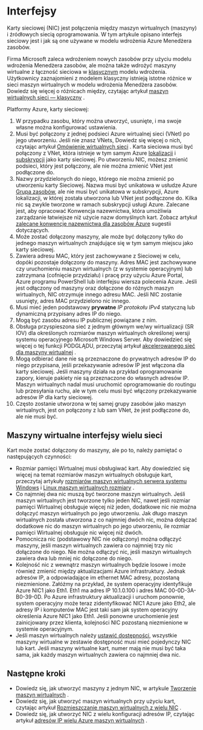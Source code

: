<properties 
   pageTitle="Interfejsy sieciowej | Microsoft Azure"
   description="Informacje na temat Azure interfejsów w Menedżerze zasobów Azure."
   services="virtual-network"
   documentationCenter="na"
   authors="jimdial"
   manager="carmonm"
   editor=""
   tags="azure-resource-manager"
/>
<tags 
   ms.service="virtual-network"
   ms.devlang="na"
   ms.topic="article"
   ms.tgt_pltfrm="na"
   ms.workload="infrastructure-services"
   ms.date="09/23/2016"
   ms.author="jdial" />

# <a name="network-interfaces"></a>Interfejsy

Karty sieciowej (NIC) jest połączenia między maszyn wirtualnych (maszyny) i źródłowych siecią oprogramowania. W tym artykule opisano interfejs sieciowy jest i jak są one używane w modelu wdrożenia Azure Menedżera zasobów.

Firma Microsoft zaleca wdrożeniem nowych zasobów przy użyciu modelu wdrożenia Menedżera zasobów, ale można także wdrożyć maszyny wirtualne z łączność sieciowa w [klasycznym](virtual-network-ip-addresses-overview-classic.md) modelu wdrożenia. Użytkownicy zaznajomieni z modelem klasyczny istnieją istotne różnice w sieci maszyn wirtualnych w modelu wdrożenia Menedżera zasobów. Dowiedz się więcej o różnicach między, czytając artykuł [maszyn wirtualnych sieci — klasyczny](virtual-network-ip-addresses-overview-classic.md#differences-between-resource-manager-and-classic-deployments) .

Platformy Azure, karty sieciowej:

1. W przypadku zasobu, który można utworzyć, usunięte, i ma swoje własne można konfigurować ustawienia.
2. Musi być połączony z jednej podsieci Azure wirtualnej sieci (VNet) po jego utworzeniu. Jeśli nie znasz VNets, Dowiedz się więcej o nich, czytając artykuł [Omówienie wirtualnych sieci](virtual-networks-overview.md) . Karta sieciowa musi być połączony z VNet, która istnieje w tym samym Azure [lokalizacji](https://azure.microsoft.com/regions) i [subskrypcji](../azure-glossary-cloud-terminology.md#subscription) jako karty sieciowej. Po utworzeniu NIC, możesz zmienić podsieci, który jest połączony, ale nie można zmienić VNet jest podłączone do.
3. Nazwy przydzielonych do niego, którego nie można zmienić po utworzeniu karty Sieciowej. Nazwa musi być unikatowa w usłudze Azure [Grupa zasobów](../azure-resource-manager/resource-group-overview.md#resource-groups), ale nie musi być unikatowa w subskrypcji, Azure lokalizacji, w której została utworzona lub VNet jest podłączone do. Kilka nic są zwykle tworzone w ramach subskrypcji usługi Azure. Zalecane jest, aby opracować Konwencja nazewnictwa, która umożliwia zarządzanie łatwiejsze niż użycie nazw domyślnych kart. Zobacz artykuł [zalecane konwencje nazewnictwa dla zasobów Azure](../guidance/guidance-naming-conventions.md) sugestii dotyczących.
4. Może zostać dołączony maszyny, ale może być dołączony tylko do jednego maszyn wirtualnych znajdujące się w tym samym miejscu jako karty sieciowej.
5. Zawiera adresu MAC, który jest zachowywane z Sieciowej w celu, dopóki pozostaje dołączony do maszyny. Adres MAC jest zachowywane czy uruchomieniu maszyn wirtualnych (z w systemie operacyjnym) lub zatrzymana (cofnięcie przydziału) i pracę przy użyciu Azure Portal, Azure programu PowerShell lub interfejsu wiersza polecenia Azure. Jeśli jest odłączony od maszyny oraz dołączone do różnych maszyn wirtualnych, NIC otrzymuje innego adresu MAC. Jeśli NIC zostanie usunięty, adres MAC przydzielono nic innego.
6. Musi mieć jeden podstawowy **prywatne** *IP protokołu IPv4* statyczną lub dynamiczną przypisany adres IP do niego.
8. Mogą być zasobu adresu IP publicznej powiązane z nim.
9. Obsługa przyspieszona sieć z jednym głównym we/wy wirtualizacji (SR IOV) dla określonych rozmiarów maszyn wirtualnych określonej wersji systemu operacyjnego Microsoft Windows Server. Aby dowiedzieć się więcej o tej funkcji PODGLĄDU, przeczytaj artykuł [akcelerowanego sieć dla maszyny wirtualnej](virtual-network-accelerated-networking-powershell.md) .
10. Mogą odbierać dane nie są przeznaczone do prywatnych adresów IP do niego przypisana, jeśli przekazywanie adresów IP jest włączona dla karty sieciowej. Jeśli maszyny działa na przykład oprogramowanie zapory, kieruje pakiety nie są przeznaczone do własnych adresów IP. Maszyn wirtualnych nadal musi uruchomić oprogramowanie do routingu lub przesyłania ruchu, ale w tym celu musi być włączony przekazywanie adresów IP dla karty sieciowej.
11. Często zostanie utworzona w tej samej grupy zasobów jako maszyn wirtualnych, jest on połączony z lub sam VNet, że jest podłączone do, ale nie musi być.

## <a name="vms-with-multiple-network-interfaces"></a>Maszyny wirtualne interfejsy wielu sieci

Kart może zostać dołączony do maszyny, ale po to, należy pamiętać o następujących czynności:  

- Rozmiar pamięci Wirtualnej musi obsługiwać kart. Aby dowiedzieć się więcej na temat rozmiarów maszyn wirtualnych obsługuje kart, przeczytaj artykuły [rozmiarów maszyn wirtualnych serwera systemu Windows](../virtual-machines/virtual-machines-windows-sizes.md) i [Linux maszyn wirtualnych rozmiary](../virtual-machines/virtual-machines-linux-sizes.md) .   
- Co najmniej dwa nic muszą być tworzone maszyn wirtualnych. Jeśli maszyn wirtualnych jest tworzone tylko jeden NIC, nawet jeśli rozmiar pamięci Wirtualnej obsługuje więcej niż jeden, dodatkowe nic nie można dołączyć maszyn wirtualnych po jego utworzeniu. Jak długo maszyn wirtualnych została utworzona z co najmniej dwóch nic, można dołączać dodatkowe nic do maszyn wirtualnych po jego utworzeniu, ile rozmiar pamięci Wirtualnej obsługuje nic więcej niż dwóch.  
- Pomocnicza nic (podstawowy NIC nie odłączony) można odłączyć maszyny, jeśli maszyn wirtualnych zawiera co najmniej trzy nic dołączone do niego. Nie można odłączyć nic, jeśli maszyn wirtualnych zawiera dwa lub mniej nic dołączone do niego.  
- Kolejność nic z wewnątrz maszyn wirtualnych będzie losowe i może również zmienić między aktualizacjami Azure infrastruktury. Jednak adresów IP, a odpowiadające im ethernet MAC adresy, pozostaną niezmienione. Załóżmy na przykład, że system operacyjny identyfikuje Azure NIC1 jako Eth1. Eth1 ma adres IP 10.1.0.100 i adres MAC 00-0D-3A-B0-39-0D. Po Azure infrastruktury aktualizacji i uruchom ponownie, system operacyjny może teraz zidentyfikować NIC1 Azure jako Eth2, ale adresy IP i komputerów MAC jest taki sam jak system operacyjny określenia Azure NIC1 jako Eth1. Jeśli ponowne uruchomienie jest zainicjowany przez klienta, kolejności NIC pozostaną niezmienione w systemie operacyjnym.  
- Jeśli maszyn wirtualnych należy [ustawić dostępności](../azure-glossary-cloud-terminology.md#availability-set), wszystkie maszyny wirtualne w zestawie dostępność musi mieć pojedynczy NIC lub kart. Jeśli maszyny wirtualne kart, numer mają nie musi być taka sama, jak każdy maszyn wirtualnych zawiera co najmniej dwa nic.

## <a name="next-steps"></a>Następne kroki

- Dowiedz się, jak utworzyć maszyny z jednym NIC, w artykule [Tworzenie maszyn wirtualnych](../virtual-machines/virtual-machines-windows-hero-tutorial.md) .
- Dowiedz się, jak utworzyć maszyn wirtualnych przy użyciu kart, czytając artykuł [Rozmieszczanie maszyn wirtualnych z wielu NIC](virtual-network-deploy-multinic-arm-ps.md) .
- Dowiedz się, jak utworzyć NIC z wielu konfiguracji adresów IP, czytając artykuł [adresów IP wielu Azure maszyn wirtualnych](virtual-network-multiple-ip-addresses-powershell.md) .
